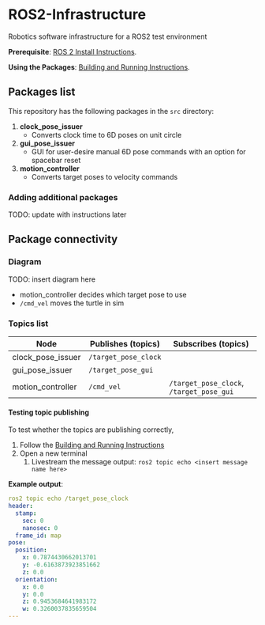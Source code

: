 # ROS2-Infrastructure
Robotics software infrastructure for a ROS2 test environment

**Prerequisite**: [ROS 2 Install Instructions](docs/install_instructions.md).

**Using the Packages**: [Building and Running Instructions](docs/building_and_running_instructions.md).


## Packages list

This repository has the following packages in the `src` directory:

1. **clock_pose_issuer**
    - Converts clock time to 6D poses on unit circle
1. **gui_pose_issuer**
    - GUI for user-desire manual 6D pose commands with an option for spacebar reset
1. **motion_controller**
    - Converts target poses to velocity commands

### Adding additional packages

TODO: update with instructions later

## Package connectivity

### Diagram

TODO: insert diagram here
- motion_controller decides which target pose to use
- `/cmd_vel` moves the turtle in sim

### Topics list

| Node | Publishes (topics) | Subscribes (topics) |
| --- | --- | --- |
| clock_pose_issuer | `/target_pose_clock` | |
| gui_pose_issuer | `/target_pose_gui` | |
| motion_controller | `/cmd_vel` | `/target_pose_clock`, `/target_pose_gui` |


#### Testing topic publishing

To test whether the topics are publishing correctly,

1. Follow the [Building and Running Instructions](docs/building_and_running_instructions.md)
1. Open a new terminal
    1. Livestream the message output: `ros2 topic echo <insert message name here>`

**Example output**:

```yaml
ros2 topic echo /target_pose_clock
header:
  stamp:
    sec: 0
    nanosec: 0
  frame_id: map
pose:
  position:
    x: 0.7874430662013701
    y: -0.6163873923851662
    z: 0.0
  orientation:
    x: 0.0
    y: 0.0
    z: 0.9453684641983172
    w: 0.3260037835659504
---
```

